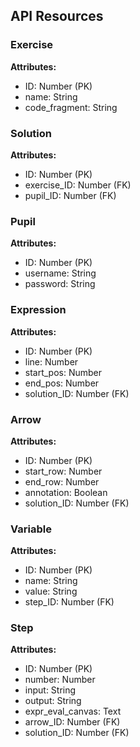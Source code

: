 ## API Resources

### Exercise
**Attributes:**
- ID: Number (PK)
- name: String
- code_fragment: String

### Solution
**Attributes:**
- ID: Number (PK)
- exercise_ID: Number (FK)
- pupil_ID: Number (FK)

### Pupil
**Attributes:**
- ID: Number (PK)
- username: String
- password: String

### Expression
**Attributes:**
- ID: Number (PK)
- line: Number
- start_pos: Number
- end_pos: Number
- solution_ID: Number (FK)

### Arrow
**Attributes:**
- ID: Number (PK)
- start_row: Number
- end_row: Number
- annotation: Boolean
- solution_ID: Number (FK)

### Variable
**Attributes:**
- ID: Number (PK)
- name: String
- value: String
- step_ID: Number (FK)

### Step
**Attributes:**
- ID: Number (PK)
- number: Number
- input: String
- output: String
- expr_eval_canvas: Text
- arrow_ID: Number (FK)
- solution_ID: Number (FK)
